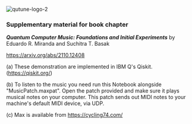 ![qutune-logo-2](https://user-images.githubusercontent.com/46610354/118358892-c9b94f80-b578-11eb-8e3b-2ffdb783e2c4.png)

### Supplementary material for book chapter

**_Quantum Computer Music: Foundations and Initial Experiments_**
by Eduardo R. Miranda and Suchitra T. Basak

https://arxiv.org/abs/2110.12408

(a) These demonstration are implemented in IBM Q's Qiskit. (https://qiskit.org/)

(b) To listen to the music you need run this Notebook alongside "MusicPatch.maxpat". Open the patch provided and make sure it plays musical notes on your computer. This patch sends out MIDI notes to your machine's default MIDI device, via UDP.

(c) Max is available from https://cycling74.com/
